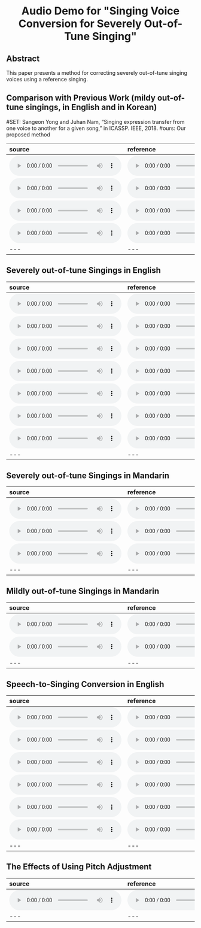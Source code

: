 # <center> Audio Demo for "Singing Voice Conversion for Severely Out-of-Tune Singing" </center>

## Abstract
This paper presents a method for correcting severely out-of-tune singing voices using a reference singing.


## Comparison with Previous Work (mildy out-of-tune singings, in English and in Korean)
#SET: Sangeon Yong and Juhan Nam, “Singing expression transfer from one voice to another for a given song,” in ICASSP. IEEE, 2018.
#ours: Our proposed method

| source | reference | SET | ours | 
| :--- | :--- | :--- | :--- |
| <audio src="4songs/korean_paper_src/letItGo.mp3" controls preload></audio> | <audio src="4songs/korean_paper_ref/letItGo.mp3" controls preload></audio> | <audio src="4songs/korean_paper_other/letItGo.mp3" controls preload></audio> | <audio src="4songs/korean_paper_ours/letItGo.mp3" controls preload></audio> |
| <audio src="4songs/korean_paper_src/loveu.mp3" controls preload></audio> | <audio src="4songs/korean_paper_ref/loveu.mp3" controls preload></audio> | <audio src="4songs/korean_paper_other/loveu.mp3" controls preload></audio> | <audio src="4songs/korean_paper_ours/loveu.mp3" controls preload></audio> |
| <audio src="4songs/korean_paper_src/drunk.mp3" controls preload></audio> | <audio src="4songs/korean_paper_ref/drunk.mp3" controls preload></audio> | <audio src="4songs/korean_paper_other/drunk.mp3" controls preload></audio> | <audio src="4songs/korean_paper_ours/drunk.mp3" controls preload></audio> |
| <audio src="4songs/korean_paper_src/cherry.mp3" controls preload></audio> | <audio src="4songs/korean_paper_ref/cherry.mp3" controls preload></audio> | <audio src="4songs/korean_paper_other/cherry.mp3" controls preload></audio> | <audio src="4songs/korean_paper_ours/cherry.mp3" controls preload></audio> |
| --- | --- | --- | --- |

## Severely out-of-tune Singings in English

| source | reference | Corrected |
| :--- | :--- | :--- |
| <audio src="english_tests/src/middle3.mp3" controls preload></audio> | <audio src="english_tests/ref/middle3.wav" controls preload></audio> | <audio src="english_tests/ours_mp3/middle3.mp3" controls preload></audio> |
| <audio src="english_tests/src/lovein2.mp3" controls preload></audio> | <audio src="english_tests/ref/lovein2.wav" controls preload></audio> | <audio src="english_tests/ours_mp3/lovein2.mp3" controls preload></audio> |
| <audio src="english_tests/src/friend3.mp3" controls preload></audio> | <audio src="english_tests/ref/friend3.wav" controls preload></audio> | <audio src="english_tests/ours_mp3/friend3.mp3" controls preload></audio> |
| <audio src="english_tests/src/listen2.mp3" controls preload></audio> | <audio src="english_tests/ref/listen2.wav" controls preload></audio> | <audio src="english_tests/ours_mp3/listen2.mp3" controls preload></audio> |
| <audio src="english_tests/src/peace3.mp3" controls preload></audio> | <audio src="english_tests/ref/peace3.wav" controls preload></audio> | <audio src="english_tests/ours_mp3/peace3.mp3" controls preload></audio> |
| <audio src="english_tests/src/sunshine3.mp3" controls preload></audio> | <audio src="english_tests/ref/sunshine3.wav" controls preload></audio> | <audio src="english_tests/ours_mp3/sunshine3.mp3" controls preload></audio> |
| <audio src="english_tests/src/twinkle4.mp3" controls preload></audio> | <audio src="english_tests/ref/twinkle4.wav" controls preload></audio> | <audio src="english_tests/ours_mp3/twinkle4.mp3" controls preload></audio> |
| --- | --- | --- |

## Severely out-of-tune Singings in Mandarin

| source | reference | Corrected |
| :--- | :--- | :--- |
| <audio src="mandarin_tests/severe/src_mp3/l_girl_p1.mp3" controls preload></audio> | <audio src="mandarin_tests/severe/ref/l_girl_p1.wav" controls preload></audio> | <audio src="mandarin_tests/severe/res_mp3/l_girl_p1.mp3" controls preload></audio> |
| <audio src="mandarin_tests/severe/src_mp3/l_dxh_p1.mp3" controls preload></audio> | <audio src="mandarin_tests/severe/ref/l_dxh_p1.wav" controls preload></audio> | <audio src="mandarin_tests/severe/res_mp3/l_dxh_p1.mp3" controls preload></audio> |
| <audio src="mandarin_tests/severe/src_mp3/1word.mp3" controls preload></audio> | <audio src="mandarin_tests/severe/ref/1word.wav" controls preload></audio> | <audio src="mandarin_tests/severe/res_mp3/1word.mp3" controls preload></audio> |
| --- | --- | --- |

## Mildly out-of-tune Singings in Mandarin

| source | reference | Corrected |
| :--- | :--- | :--- |
| <audio src="mandarin_tests/mildly/src_mp3/f_eyes.mp3" controls preload></audio> | <audio src="mandarin_tests/mildly/ref/f_eyes.wav" controls preload></audio> | <audio src="mandarin_tests/mildly/res_mp3/f_eyes.mp3" controls preload></audio> |
| <audio src="mandarin_tests/mildly/src_mp3/10000.mp3" controls preload></audio> | <audio src="mandarin_tests/mildly/ref/10000.wav" controls preload></audio> | <audio src="mandarin_tests/mildly/res_mp3/10000.mp3" controls preload></audio> |
| --- | --- | --- |

## Speech-to-Singing Conversion in English

| source | reference | Converted |
| :--- | :--- | :--- |
| <audio src="read2sing_tests/src_mp3/sunshine.mp3" controls preload></audio> | <audio src="read2sing_tests/ref/sunshine.wav" controls preload></audio> | <audio src="read2sing_tests/ours_mp3/sunshine.mp3" controls preload></audio> |
| <audio src="read2sing_tests/src_mp3/middle.mp3" controls preload></audio> | <audio src="read2sing_tests/ref/middle.wav" controls preload></audio> | <audio src="read2sing_tests/ours_mp3/middle.mp3" controls preload></audio> |
| <audio src="read2sing_tests/src_mp3/ADIZ_13_1.mp3" controls preload></audio> | <audio src="read2sing_tests/ref/ADIZ_13_1.wav" controls preload></audio> | <audio src="read2sing_tests/ours_mp3/ADIZ_13_1.mp3" controls preload></audio> |
| <audio src="read2sing_tests/src_mp3/ADIZ_18_1.mp3" controls preload></audio> | <audio src="read2sing_tests/ref/ADIZ_18_1.wav" controls preload></audio> | <audio src="read2sing_tests/ours_mp3/ADIZ_18_1.mp3" controls preload></audio> |
| <audio src="read2sing_tests/src_mp3/JLEE_11_1.mp3" controls preload></audio> | <audio src="read2sing_tests/ref/JLEE_11_1.wav" controls preload></audio> | <audio src="read2sing_tests/ours_mp3/JLEE_11_1.mp3" controls preload></audio> |
| <audio src="read2sing_tests/src_mp3/ZHIY_03_1.mp3" controls preload></audio> | <audio src="read2sing_tests/ref/ZHIY_03_1.wav" controls preload></audio> | <audio src="read2sing_tests/ours_mp3/ZHIY_03_1.mp3" controls preload></audio> |
| --- | --- | --- |

## The Effects of Using Pitch Adjustment

| source | reference | w/o Pitch Adjustment | w/ Pitch Adjustment |
| :--- | :--- | :--- | :--- |
| <audio src="mandarin_tests/mildly/src_mp3/f_eyes.mp3" controls preload></audio> | <audio src="mandarin_tests/mildly/ref/f_eyes.wav" controls preload></audio> | <audio src="mandarin_tests/mildly/res_notAdjustF0_mp3/f_eyes.mp3" controls preload></audio> | <audio src="mandarin_tests/mildly/res_mp3/f_eyes.mp3" controls preload></audio> |
| --- | --- | --- | --- |

